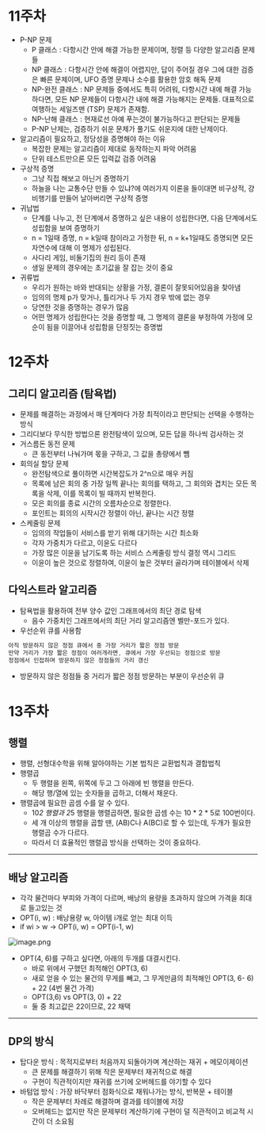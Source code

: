 # 11주차

- P-NP 문제
    - P 클래스 : 다항시간 안에 해결 가능한 문제이며, 정렬 등 다양한 알고리즘 문제들
    - NP 클래스 : 다항시간 안에 해결이 어렵지만, 답이 주어질 경우 그에 대한 검증은 빠른 문제이며, UFO 증명 문제나 소수를 활용한 암호 해독 문제
    - NP-완전 클래스 : NP 문제들 중에서도 특히 어려워, 다항시간 내에 해결 가능하다면, 모든 NP 문제들이 다항시간 내에 해결 가능해지는 문제들. 대표적으로 여행하는 세일즈맨 (TSP) 문제가 존재함.
    - NP-난해 클래스 : 현재로선 아예 푸는것이 불가능하다고 판단되는 문제들
    - P-NP 난제는, 검증하기 쉬운 문제가 풀기도 쉬운지에 대한 난제이다.
- 알고리즘이 필요하고, 정당성을 증명해야 하는 이유
    - 복잡한 문제는 알고리즘이 제대로 동작하는지 파악 어려움
    - 단위 테스트만으론 모든 입력값 검증 어려움
- 구상적 증명
    - 그냥 직접 해보고 아닌거 증명하기
    - 하늘을 나는 교통수단 만들 수 있냐?에 여러가지 이론을 들이대면 비구상적, 걍 비행기를 만들어 날아버리면 구상적 증명
- 귀납법
    - 단계를 나누고, 전 단계에서 증명하고 싶은 내용이 성립한다면, 다음 단계에서도 성립함을 보여 증명하기
    - n = 1일때 증명, n = k일때 참이라고 가정한 뒤, n = k+1일때도 증명되면 모든 자연수에 대해 이 명제가 성립된다.
    - 사다리 게임, 비둘기집의 원리 등이 존재
    - 생일 문제의 경우에는 초기값을 잘 잡는 것이 중요
- 귀류법
    - 우리가 원하는 바와 반대되는 상황을 가정, 결론이 잘못되어있음을 찾아냄
    - 임의의 명제 p가 맞거나, 틀리거나 두 가지 경우 밖에 없는 경우
    - 당연한 것을 증명하는 경우가 많음
    - 어떤 명제가 성립한다는 것을 증명할 때, 그 명제의 결론을 부정하여 가정에 모순이 됨을 이끌어내 성립함을 단정짓는 증명법

# 12주차

## 그리디 알고리즘 (탐욕법)

- 문제를 해결하는 과정에서 매 단계마다 가장 최적이라고 판단되는 선택을 수행하는 방식
- 그리디보다 무식한 방법으론 완전탐색이 있으며, 모든 답을 하나씩 검사하는 것
- 거스름돈 동전 문제
    - 큰 동전부터 나눠가며 몫을 구하고, 그 값을 총량에서 뺌
- 회의실 할당 문제
    - 완전탐색으로 풀이하면 시간복잡도가 2^n으로 매우 커짐
    - 목록에 남은 회의 중 가장 일찍 끝나는 회의를 택하고, 그 회의와 겹치는 모든 목록을 삭제, 이를 목록이 빌 때까지 반복한다.
    - 모은 회의를 종료 시간의 오름차순으로 정렬한다.
    - 포인트는 회의의 시작시간 정렬이 아닌, 끝나는 시간 정렬
- 스케줄링 문제
    - 임의의 작업들이 서비스를 받기  위해 대기하는 시간 최소화
    - 각자 가중치가 다르고, 이윤도 다르다
    - 가장 많은 이윤을 남기도록 하는 서비스 스케줄링 방식 결정 역시 그리드
    - 이윤이 높은 것으로 정렬하여, 이윤이 높은 것부터 골라가며 테이블에서 삭제

## 다익스트라 알고리즘

- 탐욕법을 활용하여 전부 양수 값인 그래프에서의 최단 경로 탐색
    - 음수 가중치인 그래프에서의 최단 거리 알고리즘엔 벨만-포드가 있다.
- 우선순위 큐를 사용함

```jsx
아직 방문하지 않은 정점 큐에서 중 가장 거리가 짧은 정점 방문
만약 거리가 가장 짧은 정점이 여러개라면, 큐에서 가장 우선되는 정점으로 방문
정점에서 인접하며 방문하지 않은 정점들의 거리 갱신
```

- 방문하지 않은 정점들 중 거리가 짧은 정점 방문하는 부분이 우선순위 큐

# 13주차

## 행렬

- 행렬, 선형대수학을 위해 알아야하는 기본 법칙은 교환법칙과 결합법칙
- 행렬곱
    - 두 행렬을 왼쪽, 위쪽에 두고 그 아래에 빈 행렬을 만든다.
    - 해당 행/열에 있는 숫자들을 곱하고, 더해서 채운다.
- 행렬곱에 필요한 곱셈 수를 알 수 있다.
    - 10*2 행렬과 2*5 행렬을 행렬곱하면, 필요한 곱셈 수는 10 * 2 * 5로 100번이다.
    - 세 개 이상의 행렬을 곱할 땐, (AB)C나 A(BC)로 할 수 있는데, 두개가 필요한 행렬곱 수가 다르다.
    - 따라서 더 효율적인 행렬곱 방식을 선택하는 것이 중요하다.

---

## 배낭 알고리즘

- 각각 물건마다 부피와 가격이 다르며, 배낭의 용량을 초과하지 않으며 가격을 최대로 들고있는 것
- OPT(i, w) : 배낭용량 w, 아이템 i개로 얻는 최대 이득
- if wi > w → OPT(i, w) = OPT(i-1, w)

![image.png](https://prod-files-secure.s3.us-west-2.amazonaws.com/c774ef96-3ce2-4a6d-9606-5cca39ae2044/6b165fa4-21bd-42ec-8f14-05a1d5a12c78/image.png)

- OPT(4, 6)를 구하고 싶다면, 아래의 두개를 대결시킨다.
    - 바로 위에서 구했던 최적해인 OPT(3, 6)
    - 새로 얻을 수 있는 물건의 무게를 빼고, 그 무게만큼의 최적해인 OPT(3, 6- 6) + 22 (4번 물건 가격)
    - OPT(3,6) vs OPT(3, 0) + 22
    - 둘 중 최고값은 22이므로, 22 채택

---

## DP의 방식

- 탑다운 방식 : 목적지로부터 처음까지 되돌아가며 계산하는 재귀 + 메모이제이션
    - 큰 문제를 해결하기 위해 작은 문제부터 재귀적으로 해결
    - 구현이 직관적이지만 재귀를 쓰기에 오버헤드를 야기할 수 있다
- 바텀업 방식 : 가장 바닥부터 점화식으로 채워나가는 방식, 반복문 + 테이블
    - 작은 문제부터 차례로 해결하며 결과를 테이블에 저장
    - 오버헤드는 없지만 작은 문제부터 계산하기에 구현이 덜 직관적이고 비교적 시간이 더 소요됨